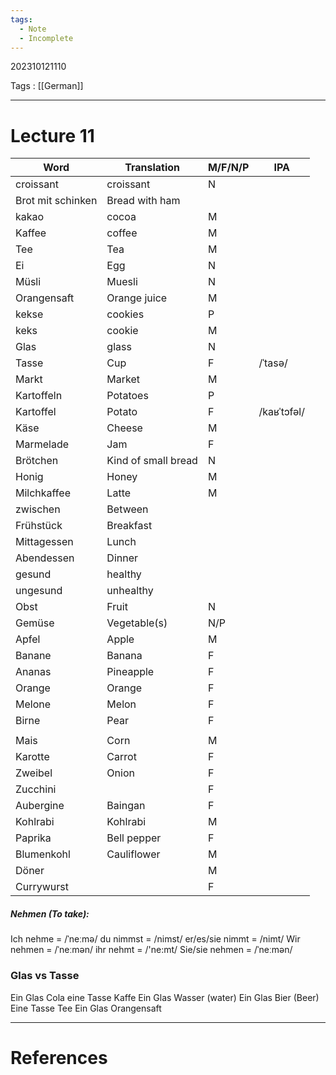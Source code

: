 ```yaml
---
tags:
  - Note
  - Incomplete
---
```

202310121110

Tags : [[German]]

---
# Lecture 11

| Word              | Translation         | M/F/N/P | IPA         |
| ----------------- | ------------------- | ------- | ----------- |
| croissant         | croissant           | N       |             |
| Brot mit schinken | Bread with ham      |         |             |
| kakao             | cocoa               | M       |             |
| Kaffee            | coffee              | M       |             |
| Tee               | Tea                 | M       |             |
| Ei                | Egg                 | N       |             |
| Müsli             | Muesli              | N       |             |
| Orangensaft       | Orange juice        | M       |             |
| kekse             | cookies             | P       |             |
| keks              | cookie              | M       |             |
| Glas              | glass               | N       |             |
| Tasse             | Cup                 | F       | /ˈtasə/     |
| Markt             | Market              | M       |             |
| Kartoffeln        | Potatoes            | P       |             |
| Kartoffel         | Potato              | F       | /kaʁˈtɔfəl/ |
| Käse              | Cheese              | M       |             |
| Marmelade         | Jam                 | F       |             |
| Brötchen          | Kind of small bread | N       |             |
| Honig             | Honey               | M       |             |
| Milchkaffee       | Latte               | M       |             |
| zwischen          | Between             |         |             |
| Frühstück         | Breakfast           |         |             |
| Mittagessen       | Lunch               |         |             |
| Abendessen        | Dinner              |         |             |
| gesund            | healthy             |         |             |
| ungesund          | unhealthy           |         |             |
| Obst              | Fruit               | N       |             |
| Gemüse            | Vegetable(s)        | N/P     |             |
| Apfel             | Apple               | M       |             |
| Banane            | Banana              | F       |             |
| Ananas            | Pineapple           | F       |             |
| Orange            | Orange              | F       |             |
| Melone            | Melon               | F       |             |
| Birne             | Pear                | F       |             |
|                   |                     |         |             |
| Mais              | Corn                | M       |             |
| Karotte           | Carrot              | F       |             |
| Zweibel           | Onion               | F       |             |
| Zucchini          |                     | F       |             |
| Aubergine         | Baingan             | F       |             |
| Kohlrabi          | Kohlrabi            | M       |             |
| Paprika           | Bell pepper         | F       |             |
| Blumenkohl        | Cauliflower         | M       |             |
| Döner             |                     | M       |             |
| Currywurst        |                     | F        |             |

##### Nehmen (To take):
Ich nehme = /ˈneːmə/
du nimmst = /nimst/
er/es/sie nimmt = /nimt/
Wir nehmen = /ˈneːmən/
ihr nehmt = /'ne:mt/
Sie/sie nehmen = /ˈneːmən/

### Glas vs Tasse 
Ein Glas Cola
eine Tasse Kaffe
Ein Glas Wasser (water)
Ein Glas Bier (Beer)
Eine Tasse Tee
Ein Glas Orangensaft






---
# References
